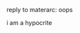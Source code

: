 reply to materarc: oops






































































































i am a hypocrite